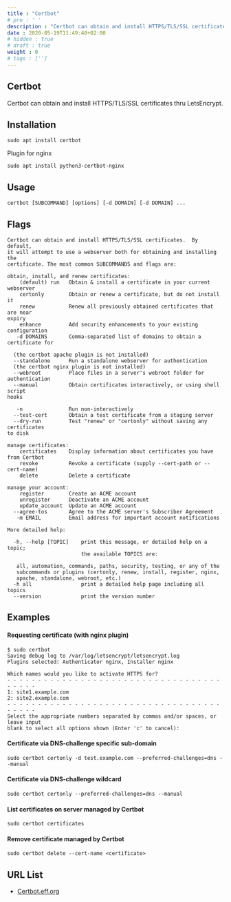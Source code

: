 ```yaml
---
title : "Certbot"
# pre : ' '
description : "Certbot can obtain and install HTTPS/TLS/SSL certificates thru LetsEncrypt."
date : 2020-05-19T11:49:40+02:00
# hidden : true
# draft : true
weight : 0
# tags : ['']
---
```


## Certbot

Certbot can obtain and install HTTPS/TLS/SSL certificates thru LetsEncrypt.

## Installation

```plain
sudo apt install certbot
```

Plugin for nginx

```plain
sudo apt install python3-certbot-nginx
```

## Usage

```plain
certbot [SUBCOMMAND] [options] [-d DOMAIN] [-d DOMAIN] ...
```

## Flags

```plain
Certbot can obtain and install HTTPS/TLS/SSL certificates.  By default,
it will attempt to use a webserver both for obtaining and installing the
certificate. The most common SUBCOMMANDS and flags are:

obtain, install, and renew certificates:
    (default) run   Obtain & install a certificate in your current webserver
    certonly        Obtain or renew a certificate, but do not install it
    renew           Renew all previously obtained certificates that are near
expiry
    enhance         Add security enhancements to your existing configuration
   -d DOMAINS       Comma-separated list of domains to obtain a certificate for

  (the certbot apache plugin is not installed)
  --standalone      Run a standalone webserver for authentication
  (the certbot nginx plugin is not installed)
  --webroot         Place files in a server's webroot folder for authentication
  --manual          Obtain certificates interactively, or using shell script
hooks

   -n               Run non-interactively
  --test-cert       Obtain a test certificate from a staging server
  --dry-run         Test "renew" or "certonly" without saving any certificates
to disk

manage certificates:
    certificates    Display information about certificates you have from Certbot
    revoke          Revoke a certificate (supply --cert-path or --cert-name)
    delete          Delete a certificate

manage your account:
    register        Create an ACME account
    unregister      Deactivate an ACME account
    update_account  Update an ACME account
  --agree-tos       Agree to the ACME server's Subscriber Agreement
   -m EMAIL         Email address for important account notifications

More detailed help:

  -h, --help [TOPIC]    print this message, or detailed help on a topic;
                        the available TOPICS are:

   all, automation, commands, paths, security, testing, or any of the
   subcommands or plugins (certonly, renew, install, register, nginx,
   apache, standalone, webroot, etc.)
  -h all                print a detailed help page including all topics
  --version             print the version number

```

## Examples

#### Requesting certificate (with nginx plugin)

```plain
$ sudo certbot
Saving debug log to /var/log/letsencrypt/letsencrypt.log
Plugins selected: Authenticator nginx, Installer nginx

Which names would you like to activate HTTPS for?
- - - - - - - - - - - - - - - - - - - - - - - - - - - - - - - - - - - - - - - -
1: site1.example.com
2: site2.example.com
- - - - - - - - - - - - - - - - - - - - - - - - - - - - - - - - - - - - - - - -
Select the appropriate numbers separated by commas and/or spaces, or leave input
blank to select all options shown (Enter 'c' to cancel):
```

#### Certificate via DNS-challenge specific sub-domain

```plain
sudo certbot certonly -d test.example.com --preferred-challenges=dns --manual
```

#### Certificate via DNS-challenge wildcard

```plain
sudo certbot certonly --preferred-challenges=dns --manual
```

#### List certificates on server managed by Certbot

```plain
sudo certbot certificates
```

#### Remove certificate managed by Certbot

```plain
sudo certbot delete --cert-name <certificate>
```

## URL List

* [Certbot.eff.org](https://certbot.eff.org/)
